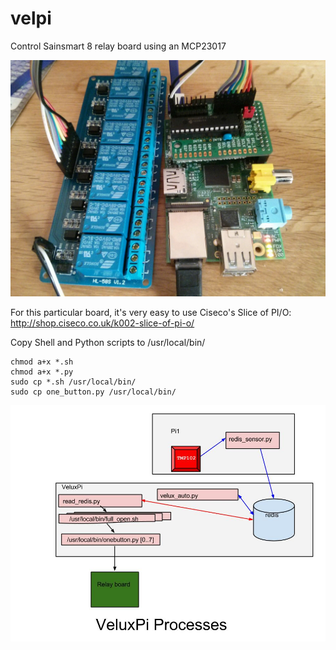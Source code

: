velpi
=====

Control Sainsmart 8 relay board using an MCP23017

![Raspberry Pi controlling Sainsmart relay board via a MCP23017](icons/IMG_20140423_114402.jpg)

For this particular board, it's very easy to use Ciseco's Slice of PI/O:
http://shop.ciseco.co.uk/k002-slice-of-pi-o/

Copy Shell and Python scripts to /usr/local/bin/

    chmod a+x *.sh
    chmod a+x *.py
    sudo cp *.sh /usr/local/bin/
    sudo cp one_button.py /usr/local/bin/

![](icons/processes.jpg)
